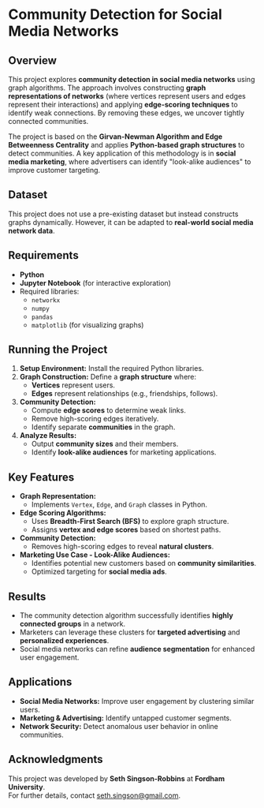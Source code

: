 # Community Detection for Social Media Networks

## Overview
This project explores **community detection in social media networks** using graph algorithms. The approach involves constructing **graph representations of networks** (where vertices represent users and edges represent their interactions) and applying **edge-scoring techniques** to identify weak connections. By removing these edges, we uncover tightly connected communities.

The project is based on the **Girvan-Newman Algorithm and Edge Betweenness Centrality** and applies **Python-based graph structures** to detect communities. A key application of this methodology is in **social media marketing**, where advertisers can identify "look-alike audiences" to improve customer targeting.

## Dataset
This project does not use a pre-existing dataset but instead constructs graphs dynamically. However, it can be adapted to **real-world social media network data**.

## Requirements
- **Python**
- **Jupyter Notebook** (for interactive exploration)
- Required libraries:
  - `networkx`
  - `numpy`
  - `pandas`
  - `matplotlib` (for visualizing graphs)

## Running the Project
1. **Setup Environment:** Install the required Python libraries.
2. **Graph Construction:** Define a **graph structure** where:
   - **Vertices** represent users.
   - **Edges** represent relationships (e.g., friendships, follows).
3. **Community Detection:**
   - Compute **edge scores** to determine weak links.
   - Remove high-scoring edges iteratively.
   - Identify separate **communities** in the graph.
4. **Analyze Results:**
   - Output **community sizes** and their members.
   - Identify **look-alike audiences** for marketing applications.

## Key Features
- **Graph Representation:**
  - Implements `Vertex`, `Edge`, and `Graph` classes in Python.
- **Edge Scoring Algorithms:**
  - Uses **Breadth-First Search (BFS)** to explore graph structure.
  - Assigns **vertex and edge scores** based on shortest paths.
- **Community Detection:**
  - Removes high-scoring edges to reveal **natural clusters**.
- **Marketing Use Case - Look-Alike Audiences:**
  - Identifies potential new customers based on **community similarities**.
  - Optimized targeting for **social media ads**.

## Results
- The community detection algorithm successfully identifies **highly connected groups** in a network.
- Marketers can leverage these clusters for **targeted advertising** and **personalized experiences**.
- Social media networks can refine **audience segmentation** for enhanced user engagement.

## Applications
- **Social Media Networks:** Improve user engagement by clustering similar users.
- **Marketing & Advertising:** Identify untapped customer segments.
- **Network Security:** Detect anomalous user behavior in online communities.

## Acknowledgments
This project was developed by **Seth Singson-Robbins** at **Fordham University**.  
For further details, contact [seth.singson@gmail.com](mailto:seth.singson@gmail.com).

